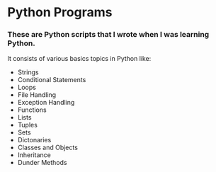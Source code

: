 # Python Programs
### These are Python scripts that I wrote when I was learning Python. 
It consists of various basics topics in Python like:
- Strings
- Conditional Statements
- Loops
- File Handling
- Exception Handling
- Functions
- Lists
- Tuples
- Sets
- Dictonaries
- Classes and Objects
- Inheritance
- Dunder Methods
